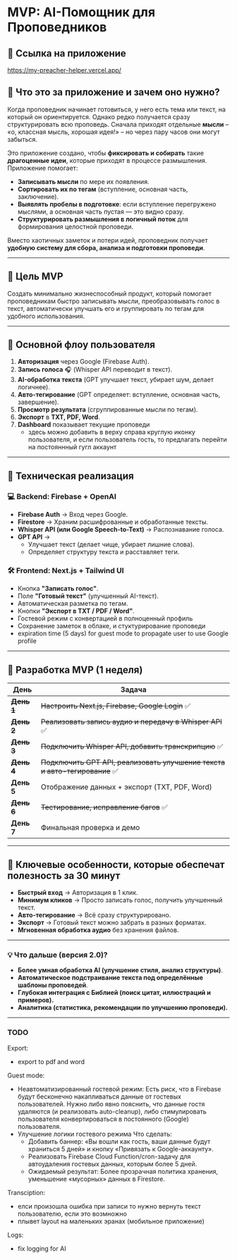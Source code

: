 # MVP: AI-Помощник для Проповедников

## 🔗 **Ссылка на приложение**

<https://my-preacher-helper.vercel.app/>

## 🔗 **Что это за приложение и зачем оно нужно?**

Когда проповедник начинает готовиться, у него есть тема или текст, на который он ориентируется. Однако редко получается сразу структурировать всю проповедь. Сначала приходят отдельные **мысли** – «о, классная мысль, хорошая идея!» – но через пару часов они могут забыться.

Это приложение создано, чтобы **фиксировать и собирать** такие **драгоценные идеи**, которые приходят в процессе размышления. Приложение помогает:

- **Записывать мысли** по мере их появления.
- **Сортировать их по тегам** (вступление, основная часть, заключение).
- **Выявлять пробелы в подготовке**: если вступление перегружено мыслями, а основная часть пустая — это видно сразу.
- **Структурировать размышления в логичный поток** для формирования целостной проповеди.

Вместо хаотичных заметок и потери идей, проповедник получает **удобную систему для сбора, анализа и подготовки проповеди**.

---

## 🔗 **Цель MVP**

Создать минимально жизнеспособный продукт, который помогает проповедникам быстро записывать мысли, преобразовывать голос в текст, автоматически улучшать его и группировать по тегам для удобного использования.

---

## 🔄 **Основной флоу пользователя**

1. **Авторизация** через Google (Firebase Auth).
2. **Запись голоса** 🎧 (Whisper API переводит в текст).
3. **AI-обработка текста** (GPT улучшает текст, убирает шум, делает логичнее).
4. **Авто-тегирование** (GPT определяет: вступление, основная часть, завершение).
5. **Просмотр результата** (сгруппированные мысли по тегам).
6. **Экспорт** в **TXT, PDF, Word**.
7. **Dashboard** показывает текущие проповеди
   - здесь можно добавить в верху справа круглую иконку пользователя, и если пользователь гость, то предлагать перейти на постояннный гугл аккаунт

---

## 🔧 **Техническая реализация**

### **💻 Backend: Firebase + OpenAI**

- **Firebase Auth** → Вход через Google.
- **Firestore** → Храним расшифрованные и обработанные тексты.
- **Whisper API (или Google Speech-to-Text)** → Распознавание голоса.
- **GPT API** →
  - Улучшает текст (делает чище, убирает лишние слова).
  - Определяет структуру текста и расставляет теги.

### **🛠️ Frontend: Next.js + Tailwind UI**

- Кнопка **"Записать голос"**.
- Поле **"Готовый текст"** (улучшенный AI-текст).
- Автоматическая разметка по тегам.
- Кнопки **"Экспорт в TXT / PDF / Word"**.
- Гостевой режим с конвертацией в полноценный профиль
- Сохранение заметок в облаке, и стуктурирование проповеди
- expiration time (5 days) for guest mode to propagate user to use Google profile

---

## 🔄 **Разработка MVP (1 неделя)**

| День | Задача |
|------|--------|
| ~~**День 1**~~ | ~~Настроить Next.js, Firebase, Google Login~~ ✅ |
| ~~**День 2**~~ | ~~Реализовать запись аудио и передачу в Whisper API~~ ✅ |
| ~~**День 3**~~ | ~~Подключить Whisper API, добавить транскрипцию~~ ✅ |
| ~~**День 4**~~ | ~~Подключить GPT API, реализовать улучшение текста и авто-тегирование~~ ✅ |
| **День 5** | Отображение данных + экспорт (TXT, PDF, Word) |
| ~~**День 6**~~ | ~~Тестирование, исправление багов~~ ✅ |
| **День 7** | Финальная проверка и демо |

---

## 🌟 **Ключевые особенности, которые обеспечат полезность за 30 минут**

- **Быстрый вход** → Авторизация в 1 клик.
- **Минимум кликов** → Просто записать голос, получить улучшенный текст.
- **Авто-тегирование** → Всё сразу структурировано.
- **Экспорт** → Готовый текст можно забрать в разных форматах.
- **Мгновенная обработка аудио** без хранения файлов.

---

### 💡 **Что дальше (версия 2.0)?**

- **Более умная обработка AI (улучшение стиля, анализ структуры)**.
- **Автоматическое подстраивание текста под определённые шаблоны проповедей**.
- **Глубокая интеграция с Библией (поиск цитат, иллюстраций и примеров).**
- **Аналитика (статистика, рекомендации по улучшению проповеди).**

---

### TODO

Export:

- export to pdf and word

Guest mode:

- Неавтоматизированный гостевой режим:
  Есть риск, что в Firebase будут бесконечно накапливаться данные от гостевых пользователей. Нужно либо явно пояснить, что данные гостя удаляются (и реализовать auto-cleanup), либо стимулировать пользователя конвертироваться в постоянного (Google) пользователя.
- Улучшение логики гостевого режима
  Что сделать:
  - Добавить баннер: «Вы вошли как гость, ваши данные будут храниться 5 дней» и кнопку «Привязать к Google-аккаунту».
  - Реализовать Firebase Cloud Function/cron-задачу для автоудаления гостевых данных, которым более 5 дней.
  - Ожидаемый результат: Более прозрачная политика хранения, уменьшение «мусорных» данных в Firestore.

Transciption:

- елси произошла ошибка при записи то нужно вернуть текст пользователю, если это возмножно
- плывет layout на маленьких эранах (мобильное приложение)

Logs:

- fix logging for AI
